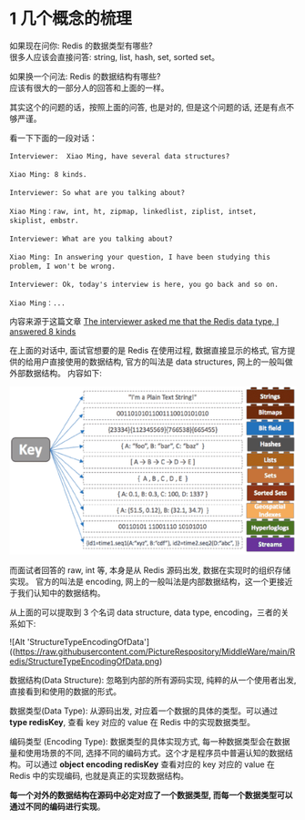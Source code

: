 # 1 几个概念的梳理

如果现在问你: Redis 的数据类型有哪些?  
很多人应该会直接问答: string, list, hash, set, sorted set。

如果换一个问法: Redis 的数据结构有哪些?  
应该有很大的一部分人的回答和上面的一样。  

其实这个的问题的话，按照上面的问答, 也是对的, 但是这个问题的话, 还是有点不够严谨。

看一下下面的一段对话：

```
Interviewer:  Xiao Ming, have several data structures?

Xiao Ming: 8 kinds.

Interviewer: So what are you talking about?

Xiao Ming：raw, int, ht, zipmap, linkedlist, ziplist, intset, skiplist, embstr.

Interviewer: What are you talking about?

Xiao Ming: In answering your question, I have been studying this problem, I won't be wrong.

Interviewer: Ok, today's interview is here, you go back and so on.

Xiao Ming：...
```

内容来源于这篇文章 [The interviewer asked me that the Redis data type, I answered 8 kinds](https://www.programmerall.com/article/56382131840/)


在上面的对话中, 面试官想要的是 Redis 在使用过程, 数据直接显示的格式, 官方提供的给用户直接使用的数据结构, 官方的叫法是 data structures, 网上的一般叫做外部数据结构。 内容如下:

![Alt 'RedisDataStructure'](https://raw.githubusercontent.com/PictureRespository/MiddleWare/main/Redis/RedisDataStructure.png)

而面试者回答的 raw, int 等, 本身是从 Redis 源码出发, 数据在实现时的组织存储实现。 官方的叫法是 encoding, 网上的一般叫法是内部数据结构，这一个更接近于我们认知中的数据结构。

从上面的可以提取到 3 个名词 data structure, data type, encoding，三者的关系如下:

![Alt 'StructureTypeEncodingOfData']((https://raw.githubusercontent.com/PictureRespository/MiddleWare/main/Redis/StructureTypeEncodingOfData.png)

数据结构(Data Structure): 忽略到内部的所有源码实现, 纯粹的从一个使用者出发, 直接看到和使用的数据的形式。

数据类型(Data Type): 从源码出发, 对应着一个数据的具体的类型。可以通过 **type redisKey**, 查看 key 对应的 value 在 Redis 中的实现数据类型。

编码类型 (Encoding Type): 数据类型的具体实现方式, 每一种数据类型会在数据量和使用场景的不同, 选择不同的编码方式。这个才是程序员中普遍认知的数据结构。可以通过 **object encoding redisKey** 查看对应的 key 对应的 value 在 Redis 中的实现编码, 也就是真正的实现数据结构。

**每一个对外的数据结构在源码中必定对应了一个数据类型, 而每一个数据类型可以通过不同的编码进行实现**。


